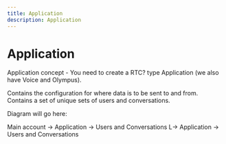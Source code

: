 ```yaml
---
title: Application
description: Application
---
```


# Application

Application concept - You need to create a RTC? type Application (we also have Voice and Olympus). 

Contains the configuration for where data is to be sent to and from. Contains a set of unique sets of users and conversations.

Diagram will go here:

Main account -> Application -> Users and Conversations
             L-> Application -> Users and Conversations

